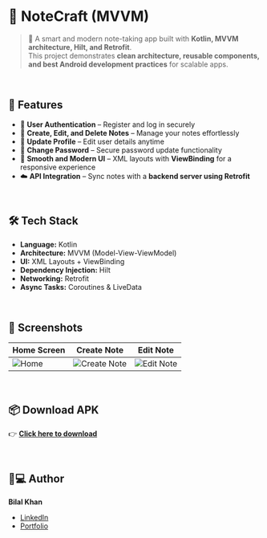 # 📒 NoteCraft (MVVM)
> 📝 A smart and modern note-taking app built with **Kotlin, MVVM architecture, Hilt, and Retrofit**.  
> This project demonstrates **clean architecture, reusable components, and best Android development practices** for scalable apps.  

<br>

## 🚀 Features
- 🔐 **User Authentication** – Register and log in securely  
- 📝 **Create, Edit, and Delete Notes** – Manage your notes effortlessly  
- 🔄 **Update Profile** – Edit user details anytime  
- 🔑 **Change Password** – Secure password update functionality  
- 🎨 **Smooth and Modern UI** – XML layouts with **ViewBinding** for a responsive experience  
- ☁️ **API Integration** – Sync notes with a **backend server using Retrofit** 

<br>

## 🛠 Tech Stack
- **Language:** Kotlin  
- **Architecture:** MVVM (Model-View-ViewModel)  
- **UI:** XML Layouts + ViewBinding  
- **Dependency Injection:** Hilt  
- **Networking:** Retrofit  
- **Async Tasks:** Coroutines & LiveData  

<br>

## 📱 Screenshots
| Home Screen | Create Note | Edit Note |
|-------------|-------------|-----------|
| ![Home](add-image-url-here) | ![Create Note](add-image-url-here) | ![Edit Note](add-image-url-here) |

<br>

## 📦 Download APK
👉 [**Click here to download**](add-your-apk-link-here)

<br>

## 🧑💻 Author
**Bilal Khan**  
- [LinkedIn](add-link-here)  
- [Portfolio](add-link-here)
